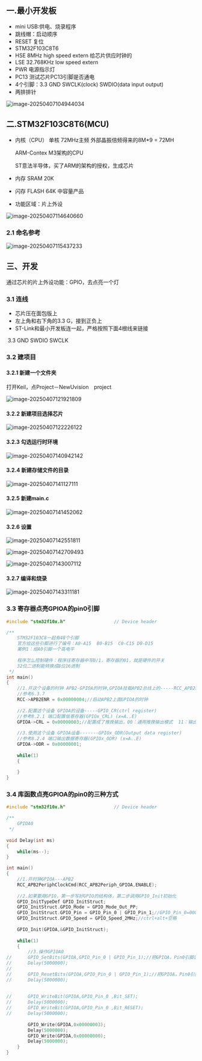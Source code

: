 ## 一.最小开发板

* mini USB:供电、烧录程序
* 跳线帽：启动顺序
* RESET 复位
* STM32F103C8T6
* HSE 8MHz  high speed extern   给芯片供应时钟的
* LSE 32.768KHz   low speed extern
* PWR  电源指示灯
* PC13  测试芯片PC13引脚是否通电
* 4个引脚：3.3 GND  SWCLK(clock)   SWDIO(data input output)
* 两排排针

![image-20250407104944034](https://gitee.com/zhangshoudao/pic_bed/raw/master/img/202504071049615.png)



## 二.STM32F103C8T6(MCU)

* 内核（CPU） 单核 72MHz主频    外部晶振倍频得来的8M*9 = 72MH

  ARM-Contex M3架构的CPU

  ST意法半导体，买了ARM的架构的授权，生成芯片

* 内存 SRAM   20K

* 闪存 FLASH  64K 中容量产品

* 功能区域：片上外设

![image-20250407114640660](https://gitee.com/zhangshoudao/pic_bed/raw/master/img/202504071146988.png)



### 2.1 命名参考

![image-20250407115437233](https://gitee.com/zhangshoudao/pic_bed/raw/master/img/202504071154444.png)



## 三、开发

通过芯片的片上外设功能：GPIO，去点亮一个灯

### 3.1 连线

* 芯片压在面包版上
* 左上角和右下角的3.3 G，接到正负上
* ST-Link和最小开发板连一起，严格按照下面4根线来链接

​      3.3   GND   SWDIO  SWCLK



### 3.2 建项目

#### 3.2.1 新建一个文件夹

打开Keil，点Project－NewUvision　project

![image-20250407121921809](https://gitee.com/zhangshoudao/pic_bed/raw/master/img/202504071219945.png)



#### 3.2.2 新建项目选择芯片

![image-20250407122226122](https://gitee.com/zhangshoudao/pic_bed/raw/master/img/202504071222252.png)



#### 3.2.3 勾选运行时环境

![image-20250407140942142](https://gitee.com/zhangshoudao/pic_bed/raw/master/img/202504071409342.png)



#### 3.2.4 新建存储文件的目录

![image-20250407141127111](https://gitee.com/zhangshoudao/pic_bed/raw/master/img/202504071411289.png)



#### 3.2.5 新建main.c

![image-20250407141452062](https://gitee.com/zhangshoudao/pic_bed/raw/master/img/202504071414197.png)

#### 3.2.6 设置

![image-20250407142551811](https://gitee.com/zhangshoudao/pic_bed/raw/master/img/202504071425003.png)



![image-20250407142709493](https://gitee.com/zhangshoudao/pic_bed/raw/master/img/202504071427644.png)



![image-20250407143007112](https://gitee.com/zhangshoudao/pic_bed/raw/master/img/202504071430276.png)

#### 3.2.7 编译和烧录

![image-20250407143311181](https://gitee.com/zhangshoudao/pic_bed/raw/master/img/202504071433297.png)



###  3.3 寄存器点亮GPIOA的pin0引脚

````c
#include "stm32f10x.h"                  // Device header

/**
	STM32F103C8一起有48个引脚
	官方给这些引脚进行了编号：A0-A15  B0-B15  C0-C15 D0-D15
	案例1：给A0引脚一个高电平
	
	程序怎么控制硬件：程序往寄存器中写0/1，寄存器的01，就是硬件的开关
	32位二进制能转换成8位16进制
 */
int main()
{
	//1.开这个设备的时钟 APB2-GPIOA的时钟,GPIOA挂载APB2总线上的-----RCC_APB2ENR
	//参考6.3.7
	RCC->APB2ENR = 0x00000004;//启动APB2上面GPIOA的时钟
	
	//2.配置这个设备 GPIOA的设备-----GPIO_CR(ctrl register)
	//参考8.2.1 端口配置低寄存器(GPIOx_CRL) (x=A..E) 
	GPIOA->CRL = 0x00000003;//配置成了推挽输出，00：通用推挽输出模式  11：输出模式，最大速度50MHz
	
	//3.使用这个设备 GPIOA设备-------GPIOx_ODR(Output data register)
	//参考8.2.4 端口输出数据寄存器(GPIOx_ODR) (x=A..E)
	GPIOA->ODR = 0x00000001;
	
	while(1)
	{
	
	}
}


````

### 3.4 库函数点亮GPIOA的pin0的三种方式

````c
#include "stm32f10x.h"                  // Device header

/**
	GPIOA0
 */
 
void Delay(int ms)
{
	while(ms--);
}

int main()
{
	//1.开时钟GPIOA---APB2
	RCC_APB2PeriphClockCmd(RCC_APB2Periph_GPIOA,ENABLE);
	
	//2.如果要用GPIO，第一步写好GPIO的结构体，第二步调用GPIO_Init初始化
	GPIO_InitTypeDef GPIO_InitStruct;
	GPIO_InitStruct.GPIO_Mode = GPIO_Mode_Out_PP;
	GPIO_InitStruct.GPIO_Pin = GPIO_Pin_0 | GPIO_Pin_1;//GPIO_Pin_0=0001|GPIO_Pin_1=0010 = 0011
	GPIO_InitStruct.GPIO_Speed = GPIO_Speed_2MHz;//ctrl+alt+空格
	
	GPIO_Init(GPIOA,&GPIO_InitStruct);
	
	while(1)
	{
		//3.操作GPIOA0
//		GPIO_SetBits(GPIOA,GPIO_Pin_0 | GPIO_Pin_1);//把GPIOA，Pin0引脚设置为高电平
//		Delay(5000000);
//		
//		GPIO_ResetBits(GPIOA,GPIO_Pin_0 | GPIO_Pin_1);//把GPIOA，Pin0引脚设置为低电平
//		Delay(5000000);
		
		
//		GPIO_WriteBit(GPIOA,GPIO_Pin_0 ,Bit_SET);
//		Delay(5000000);
//		GPIO_WriteBit(GPIOA,GPIO_Pin_0 ,Bit_RESET);
//		Delay(5000000);
		
		GPIO_Write(GPIOA,0x00000003);
		Delay(5000000);
		GPIO_Write(GPIOA,0x00000000);
		Delay(5000000);
	}
}







````

